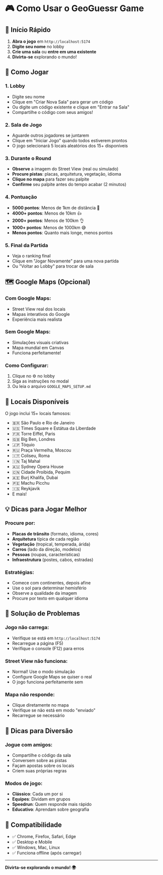 # 🎮 Como Usar o GeoGuessr Game

## 🚀 Início Rápido

1. **Abra o jogo** em `http://localhost:5174`
2. **Digite seu nome** no lobby
3. **Crie uma sala** ou **entre em uma existente**
4. **Divirta-se** explorando o mundo!

## 🎯 Como Jogar

### 1. **Lobby**
- Digite seu nome
- Clique em "Criar Nova Sala" para gerar um código
- Ou digite um código existente e clique em "Entrar na Sala"
- Compartilhe o código com seus amigos!

### 2. **Sala de Jogo**
- Aguarde outros jogadores se juntarem
- Clique em "Iniciar Jogo" quando todos estiverem prontos
- O jogo selecionará 5 locais aleatórios dos 15+ disponíveis

### 3. **Durante o Round**
- **Observe** a imagem do Street View (real ou simulado)
- **Procure pistas**: placas, arquitetura, vegetação, idioma
- **Clique no mapa** para fazer seu palpite
- **Confirme** seu palpite antes do tempo acabar (2 minutos)

### 4. **Pontuação**
- **5000 pontos**: Menos de 1km de distância 🎯
- **4000+ pontos**: Menos de 10km 👍
- **2000+ pontos**: Menos de 100km 👌
- **1000+ pontos**: Menos de 1000km 😅
- **Menos pontos**: Quanto mais longe, menos pontos

### 5. **Final da Partida**
- Veja o ranking final
- Clique em "Jogar Novamente" para uma nova partida
- Ou "Voltar ao Lobby" para trocar de sala

## 🗺️ Google Maps (Opcional)

### **Com Google Maps:**
- Street View real dos locais
- Mapas interativos do Google
- Experiência mais realista

### **Sem Google Maps:**
- Simulações visuais criativas
- Mapa mundial em Canvas
- Funciona perfeitamente!

### **Como Configurar:**
1. Clique no ⚙️ no lobby
2. Siga as instruções no modal
3. Ou leia o arquivo `GOOGLE_MAPS_SETUP.md`

## 🎪 Locais Disponíveis

O jogo inclui 15+ locais famosos:
- 🇧🇷 São Paulo e Rio de Janeiro
- 🇺🇸 Times Square e Estátua da Liberdade
- 🇫🇷 Torre Eiffel, Paris
- 🇬🇧 Big Ben, Londres
- 🇯🇵 Tóquio
- 🇷🇺 Praça Vermelha, Moscou
- 🇮🇹 Coliseu, Roma
- 🇮🇳 Taj Mahal
- 🇦🇺 Sydney Opera House
- 🇨🇳 Cidade Proibida, Pequim
- 🇦🇪 Burj Khalifa, Dubai
- 🇵🇪 Machu Picchu
- 🇮🇸 Reykjavik
- E mais!

## 💡 Dicas para Jogar Melhor

### **Procure por:**
- **Placas de trânsito** (formato, idioma, cores)
- **Arquitetura** típica de cada região
- **Vegetação** (tropical, temperada, árida)
- **Carros** (lado da direção, modelos)
- **Pessoas** (roupas, características)
- **Infraestrutura** (postes, cabos, estradas)

### **Estratégias:**
- Comece com continentes, depois afine
- Use o sol para determinar hemisfério
- Observe a qualidade da imagem
- Procure por texto em qualquer idioma

## 🔧 Solução de Problemas

### **Jogo não carrega:**
- Verifique se está em `http://localhost:5174`
- Recarregue a página (F5)
- Verifique o console (F12) para erros

### **Street View não funciona:**
- Normal! Use o modo simulação
- Configure Google Maps se quiser o real
- O jogo funciona perfeitamente sem

### **Mapa não responde:**
- Clique diretamente no mapa
- Verifique se não está em modo "enviado"
- Recarregue se necessário

## 🎉 Dicas para Diversão

### **Jogue com amigos:**
- Compartilhe o código da sala
- Conversem sobre as pistas
- Façam apostas sobre os locais
- Criem suas próprias regras

### **Modos de jogo:**
- **Clássico**: Cada um por si
- **Equipes**: Dividam em grupos
- **Speedrun**: Quem responde mais rápido
- **Educativo**: Aprendam sobre geografia

## 📱 Compatibilidade

- ✅ Chrome, Firefox, Safari, Edge
- ✅ Desktop e Mobile
- ✅ Windows, Mac, Linux
- ✅ Funciona offline (após carregar)

---

**Divirta-se explorando o mundo! 🌍**
